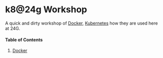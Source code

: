 # k8@24g Workshop
A quick and dirty workshop of [Docker](https://docs.docker.com/),  [Kubernetes](https://kubernetes.io/) how they are used here at 24G.

#### Table of Contents
1. [Docker](./1_Docker/README.md)

